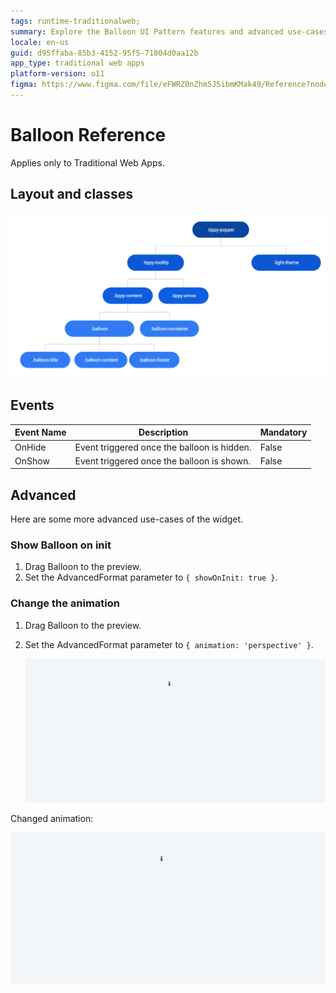 ```yaml
---
tags: runtime-traditionalweb; 
summary: Explore the Balloon UI Pattern features and advanced use-cases in OutSystems 11 (O11) for enhancing traditional web applications.
locale: en-us
guid: d95ffaba-85b3-4152-95f5-71804d0aa12b
app_type: traditional web apps
platform-version: o11
figma: https://www.figma.com/file/eFWRZ0nZhm5J5ibmKMak49/Reference?node-id=615:387
---
```


# Balloon Reference

<div class="info" markdown="1">

Applies only to Traditional Web Apps.

</div>

## Layout and classes

![Screenshot showing the layout and classes of the Balloon UI Pattern in a traditional web application](images/balloon-image-2.png "Balloon UI Pattern Layout")

## Events

| **Event Name** |  **Description** |  **Mandatory**  |
| ---|---|--- |  
| OnHide | Event triggered once the balloon is hidden.  |  False  |
| OnShow | Event triggered once the balloon is shown.  |  False  |

## Advanced

Here are some more advanced use-cases of the widget.

### Show Balloon on init

1. Drag Balloon to the preview.
1. Set the AdvancedFormat parameter to `{ showOnInit: true }`.

### Change the animation

1. Drag Balloon to the preview.

1. Set the AdvancedFormat parameter to `{ animation: 'perspective' }`.

    ![Animated example of the Balloon UI Pattern with default animation in a traditional web application](images/balloon-gif-1.gif "Balloon UI Pattern Animation Example")

Changed animation:

![Animated example of the Balloon UI Pattern with perspective animation in a traditional web application](images/balloon-gif-2.gif "Balloon UI Pattern Changed Animation")
